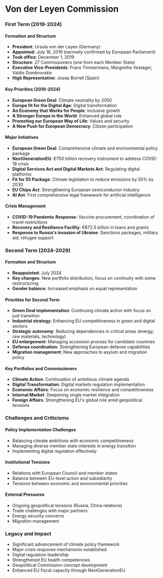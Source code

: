 # Von der Leyen Commission

### First Term (2019-2024)

#### Formation and Structure

* **President**: Ursula von der Leyen (Germany)
* **Appointed**: July 16, 2019 (narrowly confirmed by European Parliament)
* **Took office**: December 1, 2019
* **Structure**: 27 Commissioners (one from each Member State)
* **Executive Vice-Presidents**: Frans Timmermans, Margrethe Vestager, Valdis Dombrovskis
* **High Representative**: Josep Borrell (Spain)

#### Key Priorities (2019-2024)

* **European Green Deal**: Climate neutrality by 2050
* **Europe fit for the Digital Age**: Digital transformation
* **An Economy that Works for People**: Inclusive growth
* **A Stronger Europe in the World**: Enhanced global role
* **Promoting our European Way of Life**: Values and security
* **A New Push for European Democracy**: Citizen participation

#### Major Initiatives

* **European Green Deal**: Comprehensive climate and environmental policy package
* **NextGenerationEU**: €750 billion recovery instrument to address COVID-19 crisis
* **Digital Services Act and Digital Markets Act**: Regulating digital platforms
* **Fit for 55 Package**: Climate legislation to reduce emissions by 55% by 2030
* **EU Chips Act**: Strengthening European semiconductor industry
* **AI Act**: First comprehensive legal framework for artificial intelligence

#### Crisis Management

* **COVID-19 Pandemic Response**: Vaccine procurement, coordination of travel restrictions
* **Recovery and Resilience Facility**: €672.5 billion in loans and grants
* **Response to Russia's invasion of Ukraine**: Sanctions packages, military aid, refugee support

### Second Term (2024-2029)

#### Formation and Structure

* **Reappointed**: July 2024
* **Key changes**: New portfolio distribution, focus on continuity with some restructuring
* **Gender balance**: Increased emphasis on equal representation

#### Priorities for Second Term

* **Green Deal implementation**: Continuing climate action with focus on just transition
* **Industrial strategy**: Enhancing EU competitiveness in green and digital sectors
* **Strategic autonomy**: Reducing dependencies in critical areas (energy, raw materials, technology)
* **EU enlargement**: Managing accession process for candidate countries
* **Defense coordination**: Strengthening European defense capabilities
* **Migration management**: New approaches to asylum and migration policy

#### Key Portfolios and Commissioners

* **Climate Action**: Continuation of ambitious climate agenda
* **Digital Transformation**: Digital markets regulation implementation
* **Economic Affairs**: Focus on economic resilience and competitiveness
* **Internal Market**: Deepening single market integration
* **Foreign Affairs**: Strengthening EU's global role amid geopolitical tensions

### Challenges and Criticisms

#### Policy Implementation Challenges

* Balancing climate ambitions with economic competitiveness
* Managing diverse member state interests in energy transition
* Implementing digital regulation effectively

#### Institutional Tensions

* Relations with European Council and member states
* Balance between EU-level action and subsidiarity
* Tensions between economic and environmental priorities

#### External Pressures

* Ongoing geopolitical tensions (Russia, China relations)
* Trade challenges with major partners
* Energy security concerns
* Migration management

### Legacy and Impact

* Significant advancement of climate policy framework
* Major crisis response mechanisms established
* Digital regulation leadership
* Strengthened EU health competencies
* Geopolitical Commission concept development
* Enhanced EU fiscal capacity through NextGenerationEU
